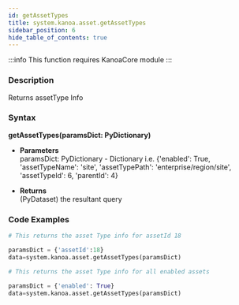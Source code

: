 ```yaml
---
id: getAssetTypes
title: system.kanoa.asset.getAssetTypes
sidebar_position: 6
hide_table_of_contents: true
---
```


:::info
This function requires KanoaCore module
:::


### Description
Returns assetType Info 

### Syntax
**getAssetTypes(paramsDict: PyDictionary)**

- **Parameters**  
    paramsDict: PyDictionary - Dictionary i.e. {'enabled': True, 'assetTypeName': 'site', 'assetTypePath': 'enterprise/region/site', 'assetTypeId': 6, 'parentId': 4}

- **Returns**  
    (PyDataset) the resultant query

### Code Examples

```py
# This returns the asset Type info for assetId 18

paramsDict = {'assetId':18}
data=system.kanoa.asset.getAssetTypes(paramsDict)

```

```py
# This returns the asset Type info for all enabled assets

paramsDict = {'enabled': True}
data=system.kanoa.asset.getAssetTypes(paramsDict)
```
